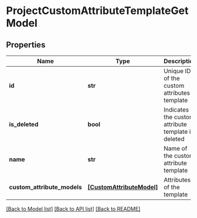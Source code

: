 # ProjectCustomAttributeTemplateGetModel


## Properties
Name | Type | Description | Notes
------------ | ------------- | ------------- | -------------
**id** | **str** | Unique ID of the custom attributes template | 
**is_deleted** | **bool** | Indicates if the custom attribute template is deleted | 
**name** | **str** | Name of the custom attribute template | 
**custom_attribute_models** | [**[CustomAttributeModel]**](CustomAttributeModel.md) | Attributes of the template | 

[[Back to Model list]](../README.md#documentation-for-models) [[Back to API list]](../README.md#documentation-for-api-endpoints) [[Back to README]](../README.md)


